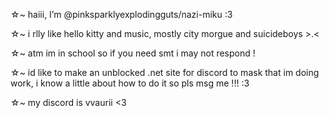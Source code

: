 ☆~  haiii, I’m @pinksparklyexplodingguts/nazi-miku :3

☆~  i rlly like hello kitty and music, mostly city morgue and suicideboys >.<

☆~  atm im in school so if you need smt i may not respond !

☆~  id like to make an unblocked .net site for discord to mask that im doing work, i know a little about how to do it so pls msg me !!! :3

☆~  my discord is vvaurii <3

<!---
pinksparklyexplodingguts/pinksparklyexplodingguts is a ✨ special ✨ repository because its `README.md` (this file) appears on your GitHub profile.
You can click the Preview link to take a look at your changes.
--->
